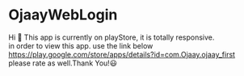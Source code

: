 # OjaayWebLogin
Hi 👋 
This app is currently on playStore, it is totally responsive.<br>
in order to view this app. use the link below<br>
https://play.google.com/store/apps/details?id=com.Ojaay.ojaay_first<br>
please rate as well.Thank You!😃 
